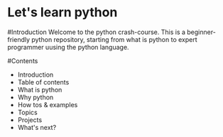 # Let's learn python

#Introduction
Welcome to the python crash-course.
This is a beginner-friendly python repository, starting from what is python to expert programmer uusing the python language.

#Contents
- Introduction
- Table of contents
- What is python
- Why python
- How tos & examples
- Topics
- Projects
- What's next?
